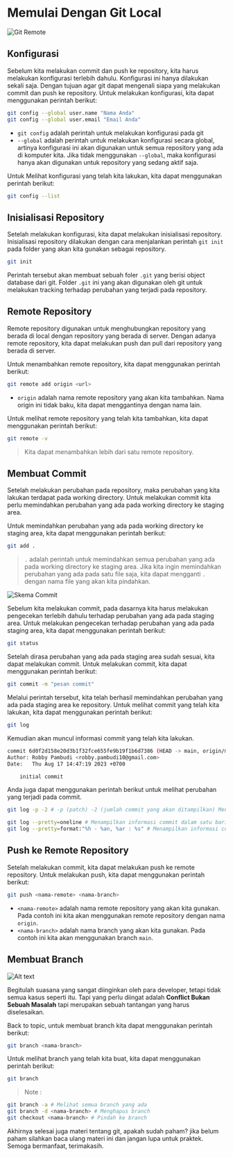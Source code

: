 # Memulai Dengan Git Local

![Git Remote](assets/materi-3/struktur-git.png)

## Konfigurasi 

Sebelum kita melakukan commit dan push ke repository, kita harus melakukan konfigurasi terlebih dahulu. Konfigurasi ini hanya dilakukan sekali saja. Dengan tujuan agar git dapat mengenali siapa yang melakukan commit dan push ke repository. Untuk melakukan konfigurasi, kita dapat menggunakan perintah berikut:

```bash
git config --global user.name "Nama Anda"
git config --global user.email "Email Anda"
```
- `git config` adalah perintah untuk melakukan konfigurasi pada git 
- `--global` adalah perintah untuk melakukan konfigurasi secara global, artinya konfigurasi ini akan digunakan untuk semua repository yang ada di komputer kita. Jika tidak menggunakan `--global`, maka konfigurasi hanya akan digunakan untuk repository yang sedang aktif saja.

Untuk Melihat konfigurasi yang telah kita lakukan, kita dapat menggunakan perintah berikut:

```bash
git config --list
```

## Inisialisasi Repository

Setelah melakukan konfigurasi, kita dapat melakukan inisialisasi repository. Inisialisasi repository dilakukan dengan cara menjalankan perintah `git init` pada folder yang akan kita gunakan sebagai repository. 

```bash
git init
```

Perintah tersebut akan membuat sebuah foler `.git` yang berisi object database dari git. Folder `.git` ini yang akan digunakan oleh git untuk melakukan tracking terhadap perubahan yang terjadi pada repository.

## Remote Repository

Remote repository digunakan untuk menghubungkan repository yang berada di local dengan repository yang berada di server. Dengan adanya remote repository, kita dapat melakukan push dan pull dari repository yang berada di server.

Untuk menambahkan remote repository, kita dapat menggunakan perintah berikut:

```bash
git remote add origin <url>
```
- `origin` adalah nama remote repository yang akan kita tambahkan. Nama origin ini tidak baku, kita dapat menggantinya dengan nama lain.

Untuk melihat remote repository yang telah kita tambahkan, kita dapat menggunakan perintah berikut:

```bash
git remote -v
```

> Kita dapat menambahkan lebih dari satu remote repository. 

## Membuat Commit

Setelah melakukan perubahan pada repository, maka perubahan yang kita lakukan terdapat pada working directory. Untuk melakukan commit kita perlu memindahkan perubahan yang ada pada working directory ke staging area.

Untuk memindahkan perubahan yang ada pada working directory ke staging area, kita dapat menggunakan perintah berikut:

```bash
git add .
```
> `.` adalah perintah untuk memindahkan semua perubahan yang ada pada working directory ke staging area. Jika kita ingin memindahkan perubahan yang ada pada satu file saja, kita dapat mengganti `.` dengan nama file yang akan kita pindahkan.


![Skema Commit](assets/materi-3/working-directory.png)

Sebelum kita melakukan commit, pada dasarnya kita harus melakukan pengecekan terlebih dahulu terhadap perubahan yang ada pada staging area. 
Untuk melakukan pengecekan terhadap perubahan yang ada pada staging area, kita dapat menggunakan perintah berikut:

```bash
git status
```

Setelah dirasa perubahan yang ada pada staging area sudah sesuai, kita dapat melakukan commit. Untuk melakukan commit, kita dapat menggunakan perintah berikut:

```bash
git commit -m "pesan commit"
```

Melalui perintah tersebut, kita telah berhasil memindahkan perubahan yang ada pada staging area ke repository. Untuk melihat commit yang telah kita lakukan, kita dapat menggunakan perintah berikut:

```bash
git log
```

Kemudian akan muncul informasi commit yang telah kita lakukan.

```bash
commit 6d0f2d158e20d3b1f32fce655fe9b19f1b6d7386 (HEAD -> main, origin/main)
Author: Robby Pambudi <robby.pambudi10@gmail.com>
Date:   Thu Aug 17 14:47:19 2023 +0700

    initial commit
```

Anda juga dapat menggunakan perintah berikut untuk melihat perubahan yang terjadi pada commit. 

```bash
git log -p -2 # -p (patch) -2 (jumlah commit yang akan ditampilkan) Menampilkan perubahan yang terjadi pada commit

git log --pretty=oneline # Menampilkan informasi commit dalam satu baris
git log --pretty=format:"%h - %an, %ar : %s" # Menampilkan informasi commit dengan format tertentu
```

## Push ke Remote Repository

Setelah melakukan commit, kita dapat melakukan push ke remote repository. Untuk melakukan push, kita dapat menggunakan perintah berikut:

```bash
git push <nama-remote> <nama-branch>
```
- `<nama-remote>` adalah nama remote repository yang akan kita gunakan. Pada contoh ini kita akan menggunakan remote repository dengan nama `origin`.
- `<nama-branch>` adalah nama branch yang akan kita gunakan. Pada contoh ini kita akan menggunakan branch `main`.


## Membuat Branch
![Alt text](assets/materi-3/merge.jpeg)

Begitulah suasana yang sangat diinginkan oleh para developer, tetapi tidak semua kasus seperti itu. Tapi yang perlu diingat adalah **Conflict Bukan Sebuah Masalah** tapi merupakan sebuah tantangan yang harus diselesaikan.

Back to topic, untuk membuat branch kita dapat menggunakan perintah berikut:

```bash
git branch <nama-branch>
```

Untuk melihat branch yang telah kita buat, kita dapat menggunakan perintah berikut:

```bash
git branch
```
> Note : 
```bash
git branch -a # Melihat semua branch yang ada
git branch -d <nama-branch> # Menghapus branch
git checkout <nama-branch> # Pindah ke branch
```

Akhirnya selesai juga materi tentang git, apakah sudah paham? jika belum paham silahkan baca ulang materi ini dan jangan lupa untuk praktek. Semoga bermanfaat, terimakasih.
